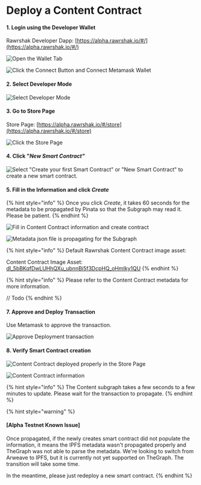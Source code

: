 # Deploy a Content Contract

#### 1. Login using the Developer Wallet

Rawrshak Developer Dapp: [https://alpha.rawrshak.io/#/](https://alpha.rawrshak.io/#/)

![Open the Wallet Tab](<../../.gitbook/assets/image (21) (1).png>)

![Click the Connect Button and Connect Metamask Wallet](<../../.gitbook/assets/image (13) (1) (1).png>)

#### 2. Select Developer Mode

![Select Developer Mode](<../../.gitbook/assets/image (12) (1).png>)

#### 3. Go to Store Page

Store Page: [https://alpha.rawrshak.io/#/store](https://alpha.rawrshak.io/#/store)

![Click the Store Page](<../../.gitbook/assets/image (25) (1) (1).png>)

#### 4. Click "_New Smart Contract"_

![Select "Create your first Smart Contract" or "New Smart Contract" to create a new smart contract.](<../../.gitbook/assets/image (2) (1) (1).png>)

#### 5. Fill in the Information and click _Create_

{% hint style="info" %}
Once you click _Create_, it takes 60 seconds for the metadata to be propagated by Pinata so that the Subgraph may read it. Please be patient.&#x20;
{% endhint %}

![Fill in Content Contract information and create contract](<../../.gitbook/assets/image (16) (1).png>)

![Metadata json file is propagating for the Subgraph](<../../.gitbook/assets/image (23) (1).png>)

{% hint style="info" %}
Default Rawrshak Content Contract image asset:

Content Contract Image Asset: [dI\_5bBKqfDwLUHhQXu\_ubnnBi5f3DcpHQ\_oHmIky1QU](https://osh7s3asvj6dyc2qpbif537onz44dc4x64g4ur2d7idzrcjs2ucq.arweave.net/dI\_5bBKqfDwLUHhQXu\_ubnnBi5f3DcpHQ\_oHmIky1QU)
{% endhint %}

{% hint style="info" %}
Please refer to the Content Contract metadata for more information.

// Todo
{% endhint %}

#### 7. Approve and Deploy Transaction

Use Metamask to approve the transaction.&#x20;

![Approve Deployment transaction](<../../.gitbook/assets/image (24) (1).png>)

#### 8. Verify Smart Contract creation

![Content Contract deployed properly in the Store Page](<../../.gitbook/assets/image (5) (1).png>)

![Content Contract information](<../../.gitbook/assets/image (4) (1) (1).png>)

{% hint style="info" %}
The Content subgraph takes a few seconds to a few minutes to update. Please wait for the transaction to propagate.
{% endhint %}

{% hint style="warning" %}
#### \[Alpha Testnet Known Issue]

Once propagated, if the newly creates smart contract did not populate the information, it means the IPFS metadata wasn't propagated properly and TheGraph was not able to parse the metadata. We're looking to switch from Arweave to IPFS, but it is currently not yet supported on TheGraph. The transition will take some time.

In the meantime, please just redeploy a new smart contract.&#x20;
{% endhint %}
